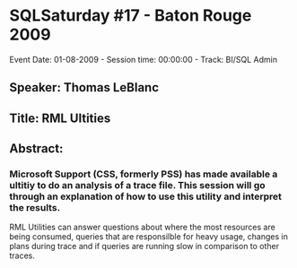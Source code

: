 # SQLSaturday #17 - Baton Rouge 2009
Event Date: 01-08-2009 - Session time: 00:00:00 - Track: BI/SQL Admin
## Speaker: Thomas LeBlanc
## Title: RML Ultities
## Abstract:
### Microsoft Support (CSS, formerly PSS) has made available a ultitiy to do an analysis of a trace file. This session will go through an explanation of how to use this utility and interpret the results.

RML Utilities can answer questions about where the most resources are being consumed, queries that are responsilble for heavy usage, changes in plans during trace and if queries are running slow in comparison to other traces.

